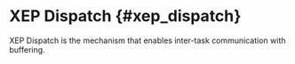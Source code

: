 # XEP Dispatch {#xep_dispatch}

XEP Dispatch is the mechanism that enables inter-task communication with buffering.
